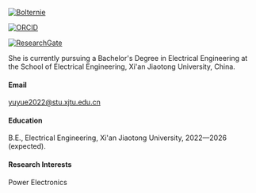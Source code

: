 [![Bolternie](https://img.shields.io/badge/Bolternie-github-blue?logo=github)](https://github.com/Bolternie)

[![ORCID](https://img.shields.io/badge/orcid-0000--0002--9667--1487-blue?logo=orcid)](https://orcid.org/my-orcid?orcid=0000-0002-9667-1487)

[![ResearchGate](https://img.shields.io/badge/researchgate-Yu_Yue-56-blue?logo=researchgate)](https://www.researchgate.net/profile/Yu-Yue-56)

She is currently pursuing a Bachelor's Degree in Electrical Engineering at the School of Electrical Engineering, Xi'an Jiaotong University, China.

#### Email
<yuyue2022@stu.xjtu.edu.cn>

#### Education
B.E., Electrical Engineering, Xi'an Jiaotong University, 2022—2026 (expected).

#### Research Interests
Power Electronics
